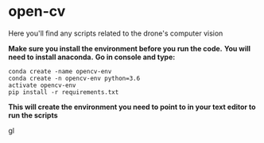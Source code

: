 # open-cv
Here you'll find any scripts related to the drone's computer vision

**Make sure you install the environment before you run the code.**
**You will need to install anaconda.**
**Go in console and type:**
```
conda create -name opencv-env
conda create -n opencv-env python=3.6
activate opencv-env
pip install -r requirements.txt
```
**This will create the environment you need to point to in your text editor to run the scripts**

gl
